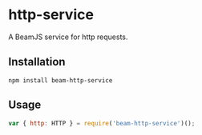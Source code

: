 # http-service
A BeamJS service for http requests.

## Installation

```
npm install beam-http-service
```

## Usage

```js
var { http: HTTP } = require('beam-http-service')();
```
